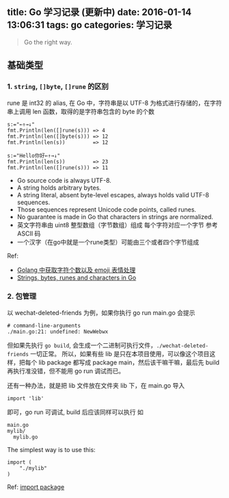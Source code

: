 title: Go 学习记录 (更新中)
date: 2016-01-14 13:06:31
tags: go
categories: 学习记录
---

<blockquote class="blockquote-center">Go the right way.</blockquote>

## 基础类型

### 1. `string`, `[]byte`, `[]rune` 的区别
rune 是 int32 的 alias, 在 Go 中，字符串是以 UTF-8 为格式进行存储的，在字符串上调用 len 函数，取得的是字符串包含的 byte 的个数

```
s:="←↑→↓"
fmt.Println(len([]rune(s))) => 4
fmt.Println(len([]byte(s))) => 12
fmt.Println(len(s))         => 12

s:="Hello你好←↑→↓"
fmt.Println(len(s))         => 23
fmt.Println(len([]rune(s))) => 11
```

- Go source code is always UTF-8.
- A string holds arbitrary bytes.
- A string literal, absent byte-level escapes, always holds valid UTF-8 sequences.
- Those sequences represent Unicode code points, called runes.
- No guarantee is made in Go that characters in strings are normalized.
- 英文字符串由 uint8 整型数组（字节数组）组成 每个字符对应一个字节 参考ASCII 码
- 一个汉字（在go中就是一个rune类型）可能由三个或者四个字节组成

Ref:
- [Golang 中获取字符个数以及 emoji 表情处理](http://maiyang.github.io/golang/%E5%AD%97%E7%AC%A6%E4%B8%B2/emoji/%E8%A1%A8%E6%83%85/2015/06/16/golang-character-length/)
- [Strings, bytes, runes and characters in Go](https://blog.golang.org/strings)

<!-- more -->

### 2. 包管理
以 wechat-deleted-friends 为例，如果你执行 go run main.go 会提示
```
# command-line-arguments
./main.go:21: undefined: NewWebwx
```
但如果先执行 `go build`, 会生成一个二进制可执行文件，`./wechat-deleted-friends` 一切正常。
所以，如果有些 lib 是只在本项目使用，可以像这个项目这样，把每个 lib package 都写成 package main，然后该干嘛干嘛，最后先 build 再执行准没错，但不能用 go run 调试而已。

还有一种办法，就是把 lib 文件放在文件夹 lib 下，在 main.go 导入
```
import 'lib'
```
即可，go run 可调试, build 后应该同样可以执行
如
```
main.go
mylib/
  mylib.go
```
The simplest way is to use this:
```
import (
    "./mylib"
)
```

Ref: [import package](http://stackoverflow.com/questions/15049903/how-to-use-custom-packages-in-golang)
